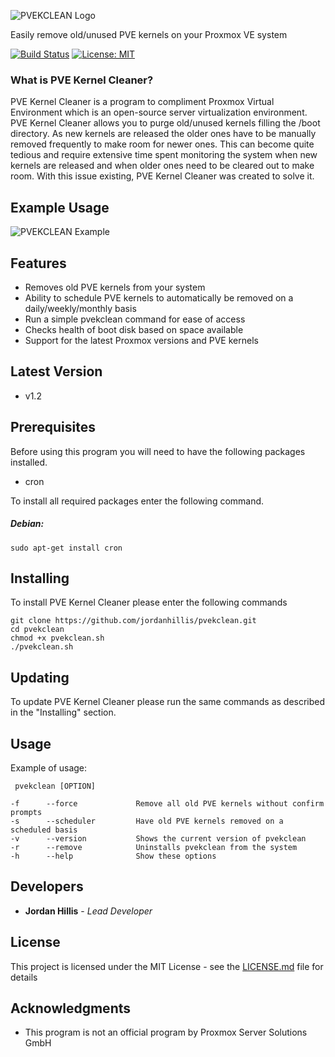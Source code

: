 ![PVEKCLEAN Logo](https://jordanhillis.com/images/github/pvekclean/pvekclean_banner.png)

Easily remove old/unused PVE kernels on your Proxmox VE system

[![Build Status](https://travis-ci.org/jordanhillis/pvekclean.svg?branch=master)](https://travis-ci.org/jordanhillis/pvekclean)
[![License: MIT](https://img.shields.io/badge/License-MIT-brightgreen.svg)](https://opensource.org/licenses/MIT)

### What is PVE Kernel Cleaner?

PVE Kernel Cleaner is a program to compliment Proxmox Virtual Environment which is an open-source server virtualization environment. PVE Kernel Cleaner allows you to purge old/unused kernels filling the /boot directory. As new kernels are released the older ones have to be manually removed frequently to make room for newer ones. This can become quite tedious and require extensive time spent monitoring the system when new kernels are released and when older ones need to be cleared out to make room. With this issue existing, PVE Kernel Cleaner was created to solve it.

## Example Usage

![PVEKCLEAN Example](https://jordanhillis.com/images/github/pvekclean/pvekclean_example3.png)

## Features

* Removes old PVE kernels from your system
* Ability to schedule PVE kernels to automatically be removed on a daily/weekly/monthly basis
* Run a simple pvekclean command for ease of access
* Checks health of boot disk based on space available
* Support for the latest Proxmox versions and PVE kernels

## Latest Version

* v1.2

## Prerequisites

Before using this program you will need to have the following packages installed.
* cron

To install all required packages enter the following command.

##### Debian:

```
sudo apt-get install cron
```

## Installing

To install PVE Kernel Cleaner please enter the following commands

```
git clone https://github.com/jordanhillis/pvekclean.git
cd pvekclean
chmod +x pvekclean.sh
./pvekclean.sh
```

## Updating

To update PVE Kernel Cleaner please run the same commands as described in the "Installing" section.


## Usage

Example of usage:
```
 pvekclean [OPTION]

-f		--force				Remove all old PVE kernels without confirm prompts
-s		--scheduler			Have old PVE kernels removed on a scheduled basis
-v		--version			Shows the current version of pvekclean
-r		--remove			Uninstalls pvekclean from the system
-h		--help				Show these options
```

## Developers

* **Jordan Hillis** - *Lead Developer*

## License

This project is licensed under the MIT License - see the [LICENSE.md](LICENSE.md) file for details

## Acknowledgments

* This program is not an official program by Proxmox Server Solutions GmbH
